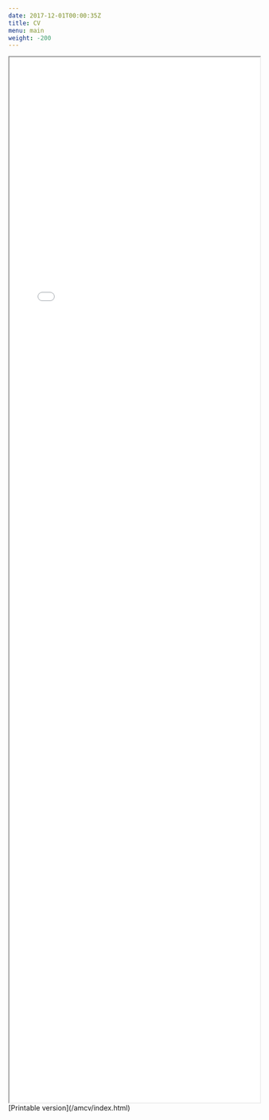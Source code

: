 ```yaml
---
date: 2017-12-01T00:00:35Z
title: CV
menu: main
weight: -200
---
```



<iframe src="/amcv/index.html" width="100%" height="2100px"></iframe>
[Printable version](/amcv/index.html)